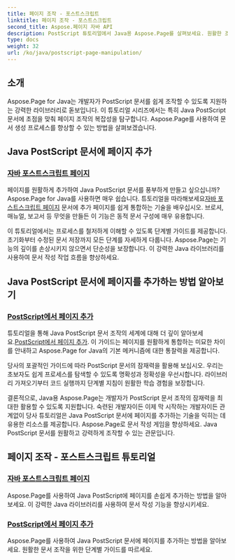 ```yaml
---
title: 페이지 조작 - 포스트스크립트
linktitle: 페이지 조작 - 포스트스크립트
second_title: Aspose.페이지 자바 API
description: PostScript 튜토리얼에서 Java용 Aspose.Page를 살펴보세요. 원활한 조작을 위한 단계별 지침을 통해 Java PostScript 문서에 페이지를 쉽게 추가할 수 있습니다.
type: docs
weight: 32
url: /ko/java/postscript-page-manipulation/
---
```


## 소개

Aspose.Page for Java는 개발자가 PostScript 문서를 쉽게 조작할 수 있도록 지원하는 강력한 라이브러리로 돋보입니다. 이 튜토리얼 시리즈에서는 특히 Java PostScript 문서에 초점을 맞춰 페이지 조작의 복잡성을 탐구합니다. Aspose.Page를 사용하여 문서 생성 프로세스를 향상할 수 있는 방법을 살펴보겠습니다.

## Java PostScript 문서에 페이지 추가

### [자바 포스트스크립트 페이지](./add-pages1/)

 페이지를 원활하게 추가하여 Java PostScript 문서를 풍부하게 만들고 싶으십니까? Aspose.Page for Java를 사용하면 매우 쉽습니다. 튜토리얼을 따라해보세요[자바 포스트스크립트 페이지](./add-pages1/) 문서에 추가 페이지를 쉽게 통합하는 기술을 배우십시오. 브로셔, 매뉴얼, 보고서 등 무엇을 만들든 이 기능은 동적 문서 구성에 매우 유용합니다.

이 튜토리얼에서는 프로세스를 철저하게 이해할 수 있도록 단계별 가이드를 제공합니다. 초기화부터 수정된 문서 저장까지 모든 단계를 자세하게 다룹니다. Aspose.Page는 기능의 깊이를 손상시키지 않으면서 단순성을 보장합니다. 이 강력한 Java 라이브러리를 사용하여 문서 작성 작업 흐름을 향상하세요.

## Java PostScript 문서에 페이지를 추가하는 방법 알아보기

### [PostScript에서 페이지 추가](./add-pages2/)

 튜토리얼을 통해 Java PostScript 문서 조작의 세계에 대해 더 깊이 알아보세요.[PostScript에서 페이지 추가](./add-pages2/). 이 가이드는 페이지를 원활하게 통합하는 미묘한 차이를 안내하고 Aspose.Page for Java의 기본 메커니즘에 대한 통찰력을 제공합니다.

당사의 포괄적인 가이드에 따라 PostScript 문서의 잠재력을 활용해 보십시오. 우리는 초보자도 쉽게 프로세스를 탐색할 수 있도록 명확성과 정확성을 우선시합니다. 라이브러리 가져오기부터 코드 실행까지 단계별 지침이 원활한 학습 경험을 보장합니다.

결론적으로, Java용 Aspose.Page는 개발자가 PostScript 문서 조작의 잠재력을 최대한 활용할 수 있도록 지원합니다. 숙련된 개발자이든 이제 막 시작하는 개발자이든 관계없이 당사 튜토리얼은 Java PostScript 문서에 페이지를 추가하는 기술을 익히는 데 유용한 리소스를 제공합니다. Aspose.Page로 문서 작성 게임을 향상하세요. Java PostScript 문서를 원활하고 강력하게 조작할 수 있는 관문입니다.
## 페이지 조작 - 포스트스크립트 튜토리얼
### [자바 포스트스크립트 페이지](./add-pages1/)
Aspose.Page를 사용하여 Java PostScript에 페이지를 손쉽게 추가하는 방법을 알아보세요. 이 강력한 Java 라이브러리를 사용하여 문서 작성 기능을 향상시키세요.
### [PostScript에서 페이지 추가](./add-pages2/)
Aspose.Page를 사용하여 Java PostScript 문서에 페이지를 추가하는 방법을 알아보세요. 원활한 문서 조작을 위한 단계별 가이드를 따르세요.